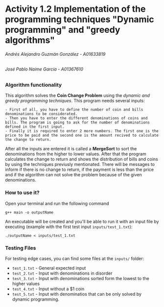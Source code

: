 # Activity 1.2 Implementation of the programming techniques "Dynamic programming" and "greedy algorithms"
###### Andrés Alejandro Guzmán González - A01633819
###### José Pablo Naime García - A01367610

### Algorithm functionality

This algorithm solves the **Coin Change Problem** using the *dynamic and greedy programming techniques*. This program needs several inputs: 

    - First of all, you have to define the number of coin and bills denominations to be considerated.
    - Then you have to enter the different denominations of coins and bills. The program is going to ask for the number of denominations defined in the first input.
    - Finally it is required to enter 2 more numbers. The first one is the price to be paid and the second one is the amount recived to calculate the change to return.

After all the inputs are entered it is called a **MergeSort** to sort the denominations from the higher to lower values. After that the program calculates the change to return and shows the distribution of bills and coins by using the techniques previusly mentionated. There will be messages to inform if there is no change to return, if the payment is less than the price and if the algorithm can not solve the problem because of the given denominations.

### How to use it?

Open your terminal and run the following command 
```
g++ main -o outputName
```
An executable will be created and you'll be able to run it with an input file by executing (example with the first test input `inputs/test_1.txt`):
```
./outputName < inputs/test_1.txt
```

### Testing Files
For testing edge cases, you can find some files at the `inputs/` folder:

- `test_1.txt` - General expected input
- `test_2.txt` - Input with denominations in disorder 
- `test_3.txt` - Input with denominations sorted form the lowest to the higher values
- `test_4.txt` - Input without a $1 coin
- `test_5.txt` - Input with denominatios that can be only solved by dynamic programming.
